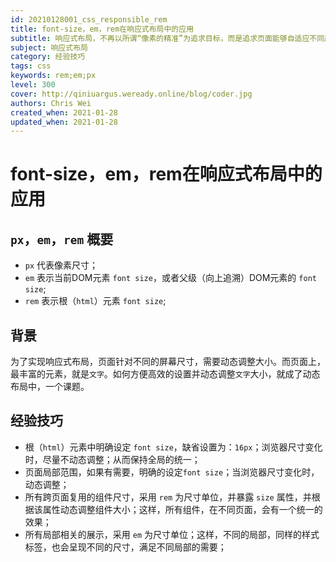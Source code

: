 ```yaml
---
id: 20210128001_css_responsible_rem
title: font-size，em，rem在响应式布局中的应用
subtitle: 响应式布局，不再以所谓“像素的精准”为追求目标，而是追求页面能够自适应不同屏幕的尺寸
subject: 响应式布局
category: 经验技巧
tags: css
keywords: rem;em;px
level: 300
cover: http://qiniuargus.weready.online/blog/coder.jpg
authors: Chris Wei
created_when: 2021-01-28
updated_when: 2021-01-28
---
```


# font-size，em，rem在响应式布局中的应用

## `px`，`em`，`rem` 概要

- `px` 代表像素尺寸；
- `em` 表示当前DOM元素 `font size`，或者父级（向上追溯）DOM元素的 `font size`;
- `rem` 表示根（`html`）元素 `font size`;

## 背景

为了实现响应式布局，页面针对不同的屏幕尺寸，需要动态调整大小。而页面上，最丰富的元素，就是`文字`。如何方便高效的设置并动态调整`文字`大小，就成了动态布局中，一个课题。

## 经验技巧

- 根（`html`）元素中明确设定 `font size`，缺省设置为：`16px`；浏览器尺寸变化时，尽量不动态调整；从而保持全局的统一；
- 页面局部范围，如果有需要，明确的设定`font size`；当浏览器尺寸变化时，动态调整；
- 所有跨页面复用的组件尺寸，采用 `rem` 为尺寸单位，并暴露 `size` 属性，并根据该属性动态调整组件大小；这样，所有组件，在不同页面，会有一个统一的效果；
- 所有局部相关的展示，采用 `em` 为尺寸单位；这样，不同的局部，同样的样式标签，也会呈现不同的尺寸，满足不同局部的需要；

